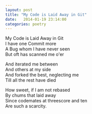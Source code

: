 ```yaml
---
layout: post
title: "My Code is Laid Away in Git"
date:   2014-01-19 23:14:00
categories: poetry
---
```


My Code is Laid Away in Git  
I have one Commit more  
A Bug whom I have never seen  
But oft has scanned me o'er

And iterated me between  
And others at my side  
And forked the best, neglecting me  
Till all the rest have died

How sweet, if I am not rebased  
By chums that laid away  
Since codemates at threescore and ten  
Are such a scarcity.
